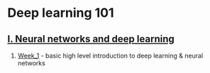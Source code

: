# Deep learning 101

## [I. Neural networks and deep learning](https://github.com/Bipinskapz/deep-learning-101/tree/master/Neural%20networks%20and%20deep%20learning)
   1. [Week_1](https://github.com/Bipinskapz/deep-learning-101/tree/master/Neural%20networks%20and%20deep%20learning/Week_1) - basic high level introduction to deep learning & neural networks
     
